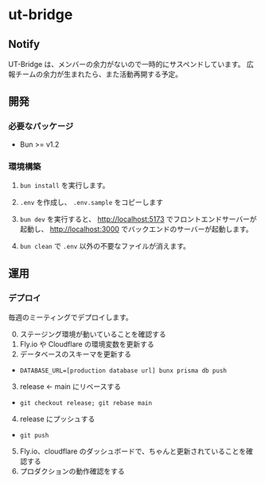 # ut-bridge

## Notify

UT-Bridge は、メンバーの余力がないので一時的にサスペンドしています。
広報チームの余力が生まれたら、また活動再開する予定。

## 開発

### 必要なパッケージ

- Bun >= v1.2

### 環境構築

1. `bun install` を実行します。
2. `.env` を作成し、 `.env.sample` をコピーします
3. `bun dev` を実行すると、 <http://localhost:5173> でフロントエンドサーバーが起動し、 <http://localhost:3000> でバックエンドのサーバーが起動します。

0. `bun clean` で `.env` 以外の不要なファイルが消えます。

## 運用

### デプロイ

毎週のミーティングでデプロイします。

0. ステージング環境が動いていることを確認する
1. Fly.io や Cloudflare の環境変数を更新する
2. データベースのスキーマを更新する
  - `DATABASE_URL=[production database url] bunx prisma db push`
3. release <- main にリベースする
  - `git checkout release; git rebase main`
4. release にプッシュする
  - `git push`
5. Fly.io、cloudflare のダッシュボードで、ちゃんと更新されていることを確認する
6. プロダクションの動作確認をする
